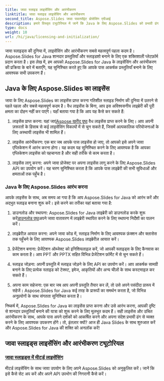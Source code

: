 ```yaml
---
title: जावा स्लाइड लाइसेंसिंग और आरंभीकरण
linktitle: जावा स्लाइड लाइसेंसिंग और आरंभीकरण
second_title: Aspose.Slides जावा पावरपॉइंट प्रोसेसिंग एपीआई
description: हमारे विस्तृत ट्यूटोरियल में जानें कि Java के लिए Aspose.Slides को प्रभावी ढंग से लाइसेंस और आरंभ कैसे करें। Java स्लाइड्स के साथ अभी आरंभ करें!
type: docs
weight: 10
url: /hi/java/licensing-and-initialization/
---
```


जावा स्लाइड्स की दुनिया में, लाइसेंसिंग और आरंभीकरण सबसे महत्वपूर्ण पहला कदम है। Aspose.Slides for Java शानदार प्रस्तुतियाँ और स्लाइडशो बनाने के लिए एक शक्तिशाली प्लेटफ़ॉर्म प्रदान करता है। इस लेख में, हम आपको Aspose.Slides for Java के लाइसेंसिंग और आरंभीकरण की प्रक्रिया के बारे में बताएँगे, यह सुनिश्चित करते हुए कि आपके पास आकर्षक प्रस्तुतियाँ बनाने के लिए आवश्यक सभी उपकरण हैं।

## Java के लिए Aspose.Slides का लाइसेंस

जावा के लिए Aspose.Slides का लाइसेंस प्राप्त करना गतिशील स्लाइड निर्माण की दुनिया में उतरने से पहले पहला और सबसे महत्वपूर्ण कदम है। वैध लाइसेंस के बिना, आप इस अविश्वसनीय लाइब्रेरी की पूरी क्षमता का दोहन नहीं कर पाएंगे। यहाँ बताया गया है कि आप यह कैसे कर सकते हैं:

1.  लाइसेंस प्राप्त करना: यहां जाएं[Aspose खरीद पृष्ठ](https://purchase.aspose.com/buy) वैध लाइसेंस प्राप्त करने के लिए। आप अपनी ज़रूरतों के हिसाब से कई लाइसेंसिंग विकल्पों में से चुन सकते हैं, जिसमें अल्पकालिक परियोजनाओं के लिए अस्थायी लाइसेंस भी शामिल हैं।

2. लाइसेंस आरंभीकरण: एक बार जब आपके पास लाइसेंस हो जाए, तो आपको इसे अपने जावा एप्लिकेशन में आरंभ करना होगा। यह कदम यह सुनिश्चित करने के लिए आवश्यक है कि आपका एप्लिकेशन लाइसेंस को पहचानता है और सही तरीके से काम करता है।

3. लाइसेंस लागू करना: अपने जावा प्रोजेक्ट पर अपना लाइसेंस लागू करने के लिए Aspose.Slides API का उपयोग करें। यह चरण सुनिश्चित करता है कि आपके पास लाइब्रेरी की सभी सुविधाओं और क्षमताओं तक पहुँच है।

### Java के लिए Aspose.Slides आरंभ करना

आपके लाइसेंस के साथ, अब समय आ गया है कि आप Aspose.Slides for Java को आरंभ करें और अद्भुत स्लाइड बनाना शुरू करें। इसे करने का तरीका यहां बताया गया है:

1.  डाउनलोड और स्थापना: Aspose.Slides for Java लाइब्रेरी को डाउनलोड करके शुरू करें[डाउनलोड पृष्ठ](https://releases.aspose.com/slides/net/)अपने जावा वातावरण में लाइब्रेरी स्थापित करने के लिए स्थापना निर्देशों का पालन करें।

2. लाइब्रेरीज़ आयात करना: अपने जावा कोड में, स्लाइड निर्माण के लिए आवश्यक फ़ंक्शन और क्लासेस तक पहुँचने के लिए आवश्यक Aspose.Slides लाइब्रेरीज़ आयात करें।

3. प्रेजेंटेशन बनाना: प्रेजेंटेशन ऑब्जेक्ट को इनिशियलाइज़ करें, जो आपकी स्लाइड्स के लिए कैनवास का काम करता है। आप PPT और PPTX सहित विभिन्न प्रेजेंटेशन फ़ॉर्मेट में से चुन सकते हैं।

4. स्लाइड जोड़ना: अपनी प्रस्तुति में स्लाइड जोड़ने के लिए API का उपयोग करें। आप आकर्षक सामग्री बनाने के लिए प्रत्येक स्लाइड को टेक्स्ट, इमेज, आकृतियों और अन्य चीज़ों के साथ कस्टमाइज़ कर सकते हैं।

5. अपना काम सहेजना: एक बार जब आप अपनी प्रस्तुति तैयार कर लें, तो उसे अपने पसंदीदा प्रारूप में सहेजें। Aspose.Slides for Java कई तरह के प्रारूपों का समर्थन करता है, जो विभिन्न अनुप्रयोगों के साथ संगतता सुनिश्चित करता है।

निष्कर्ष में, Aspose.Slides for Java का लाइसेंस प्राप्त करना और उसे आरंभ करना, आपकी दृष्टि से शानदार प्रस्तुतियाँ बनाने की यात्रा को शुरू करने के लिए मूलभूत कदम हैं। सही लाइसेंस और उचित आरंभीकरण के साथ, आपके पास अपने दर्शकों को आकर्षित करने और अपना संदेश प्रभावी ढंग से व्यक्त करने के लिए आवश्यक उपकरण होंगे। तो, इंतज़ार क्यों? आज ही Java Slides के साथ शुरुआत करें और Aspose.Slides for Java की शक्ति को अनलॉक करें!
## जावा स्लाइड्स लाइसेंसिंग और आरंभीकरण ट्यूटोरियल
### [जावा स्लाइड्स में मीटर्ड लाइसेंसिंग](./metered-licensing-java-slides/)
मीटर्ड लाइसेंसिंग के साथ जावा उपयोग के लिए अपने Aspose.Slides को अनुकूलित करें। जानें कि इसे कैसे सेट अप करें और अपने API उपभोग की निगरानी कैसे करें।